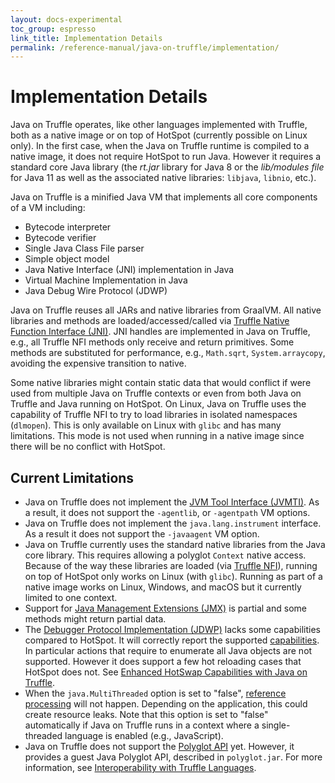 ```yaml
---
layout: docs-experimental
toc_group: espresso
link_title: Implementation Details
permalink: /reference-manual/java-on-truffle/implementation/
---
```


# Implementation Details

Java on Truffle operates, like other languages implemented with Truffle, both as a native image or on top of HotSpot (currently possible on Linux only).
In the first case, when the Java on Truffle runtime is compiled to a native image, it does not require HotSpot to run Java.
However it requires a standard core Java library (the _rt.jar_ library for Java 8 or the _lib/modules file_ for Java 11 as well as the associated native libraries: `libjava`, `libnio`, etc.).

Java on Truffle is a minified Java VM that implements all core components of a VM including:
* Bytecode interpreter
* Bytecode verifier
* Single Java Class File parser
* Simple object model
* Java Native Interface (JNI) implementation in Java
* Virtual Machine Implementation in Java
* Java Debug Wire Protocol (JDWP)

Java on Truffle reuses all JARs and native libraries from GraalVM.
All native libraries and methods are loaded/accessed/called via [Truffle Native Function Interface (JNI)](https://www.graalvm.org/graalvm-as-a-platform/language-implementation-framework/NFI/).
JNI handles are implemented in Java on Truffle, e.g., all Truffle NFI methods only receive and return primitives.
Some methods are substituted for performance, e.g., `Math.sqrt`, `System.arraycopy`, avoiding the expensive transition to native.

Some native libraries might contain static data that would conflict if were used from multiple Java on Truffle contexts or even from both Java on Truffle and Java running on HotSpot.
On Linux, Java on Truffle uses the capability of Truffle NFI to try to load libraries in isolated namespaces (`dlmopen`). This is only available on Linux with `glibc` and has many limitations.
This mode is not used when running in a native image since there will be no conflict with HotSpot.

## Current Limitations

* Java on Truffle does not implement the [JVM Tool Interface (JVMTI)](https://docs.oracle.com/en/java/javase/11/docs/specs/jvmti.html). As a result, it does not support the `-agentlib`, or `-agentpath` VM options.
* Java on Truffle does not implement the `java.lang.instrument` interface. As a result it does not support the `-javaagent` VM option.
* Java on Truffle currently uses the standard native libraries from the Java core library. This requires allowing a polyglot `Context` native access. Because of the way these libraries are loaded (via [Truffle NFI](https://www.graalvm.org/graalvm-as-a-platform/language-implementation-framework/NFI/)), running on top of HotSpot only works on Linux (with `glibc`). Running as part of a native image works on Linux, Windows, and macOS but it currently limited to one context.
* Support for [Java Management Extensions (JMX)](https://docs.oracle.com/javase/tutorial/jmx/index.html) is partial and some methods might return partial data.
* The [Debugger Protocol Implementation (JDWP)](https://docs.oracle.com/javase/8/docs/technotes/guides/jpda/jdwp-spec.html) lacks some capabilities compared to HotSpot. It will correctly report the supported [capabilities](https://docs.oracle.com/javase/8/docs/platform/jpda/jdwp/jdwp-protocol.html#JDWP_VirtualMachine_Capabilities). In particular actions that require to enumerate all Java objects are not supported. However it does support a few hot reloading cases that HotSpot does not. See [Enhanced HotSwap Capabilities with Java on Truffle](/reference-manual/java-on-truffle/demos/#enhanced-hotswap-capabilities-with-java-on-truffle).
* When the `java.MultiThreaded` option is set to "false", [reference processing](https://docs.oracle.com/en/java/javase/11/docs/api/java.base/java/lang/ref/package-summary.html) will not happen. Depending on the application, this could create resource leaks. Note that this option is set to "false" automatically if Java on Truffle runs in a context where a single-threaded language is enabled (e.g., JavaScript).
* Java on Truffle does not support the [Polyglot API](https://www.graalvm.org/sdk/javadoc/org/graalvm/polyglot/package-summary.html) yet. However, it provides a guest Java Polyglot API, described in `polyglot.jar`. For more information, see [Interoperability with Truffle Languages](/reference-manual/java-on-truffle/interoperability/).
